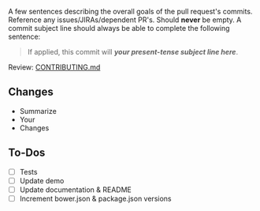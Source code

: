 A few sentences describing the overall goals of the pull request's commits. Reference any issues/JIRAs/dependent PR's. Should **never** be empty. A commit subject line should always be able to complete the following sentence:

> If applied, this commit will **_your present-tense subject line here_**.

Review: [CONTRIBUTING.md](/.github/CONTRIBUTING.md)

## Changes
- Summarize
- Your
- Changes

## To-Dos
- [ ] Tests
- [ ] Update demo
- [ ] Update documentation & README
- [ ] Increment bower.json & package.json versions
